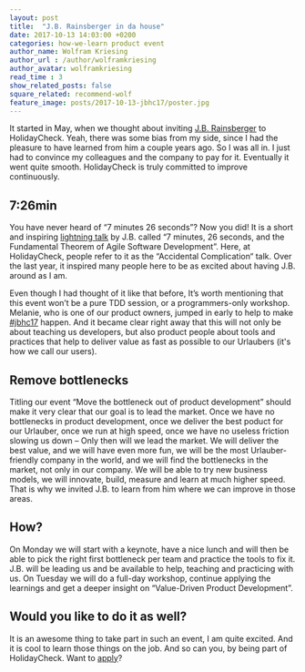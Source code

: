 ```yaml
---
layout: post
title:  "J.B. Rainsberger in da house"
date: 2017-10-13 14:03:00 +0200
categories: how-we-learn product event
author_name: Wolfram Kriesing
author_url : /author/wolframkriesing
author_avatar: wolframkriesing
read_time : 3
show_related_posts: false
square_related: recommend-wolf
feature_image: posts/2017-10-13-jbhc17/poster.jpg
---
```


It started in May, when we thought about inviting [J.B. Rainsberger][jbrains] to HolidayCheck. Yeah, there was some bias from my side, since I had the pleasure to have learned from him a couple years ago. So I was all in. I just had to convince my colleagues and the company to pay for it. Eventually it went quite smooth. HolidayCheck is truly committed to improve continuously.

[jbrains]: https://twitter.com/jbrains

## 7:26min

You have never heard of “7 minutes 26 seconds”? Now you did! It is a short and inspiring [lightning talk][7-26-talk] by J.B. called “7 minutes, 26 seconds, and the Fundamental Theorem of Agile Software Development”. Here, at HolidayCheck, people refer to it as the “Accidental Complication“ talk. Over the last year, it inspired many people here to be as excited about having J.B. around as I am.

Even though I had thought of it like that before, It’s worth mentioning that this event won’t be a pure TDD session, or a programmers-only workshop. Melanie, who is one of our product owners, jumped in early to help to make [#jbhc17][jbhc17] happen. And it became clear right away that this will not only be about teaching us developers, but also product people about tools and practices that help to deliver value as fast as possible to our Urlaubers (it's how we call our users).

[7-26-talk]: https://vimeo.com/79106557
[jbhc17]: https://twitter.com/search?q=%23jbhc17&src=typd

## Remove bottlenecks

Titling our event “Move the bottleneck out of product development” should make it very clear that our goal is to lead the market.
Once we have no bottlenecks in product development, once we deliver the best poduct for our Urlauber, once we run at high speed, once we have no useless friction slowing us down – Only then will we lead the market. We will deliver the best value, and we will have even more fun, we will be the most Urlauber-friendly company in the world, and we will find the bottlenecks in the market, not only in our company. We will be able to try new business models, we will innovate, build, measure and learn at much higher speed.
That is why we invited J.B. to learn from him where we can improve in those areas.

## How?

On Monday we will start with a keynote, have a nice lunch and will then be able to pick the right first bottleneck per team and practice the tools to fix it. J.B. will be leading us and be available to help, teaching and practicing with us.
On Tuesday we will do a full-day workshop, continue applying the learnings and get a deeper insight on “Value-Driven Product Development”.

## Would you like to do it as well?

It is an awesome thing to take part in such an event, I am quite excited. And it is cool to learn those things on the job. And so can you, by being part of HolidayCheck. Want to [apply]?

[apply]: http://careers.holidaycheck.com/

